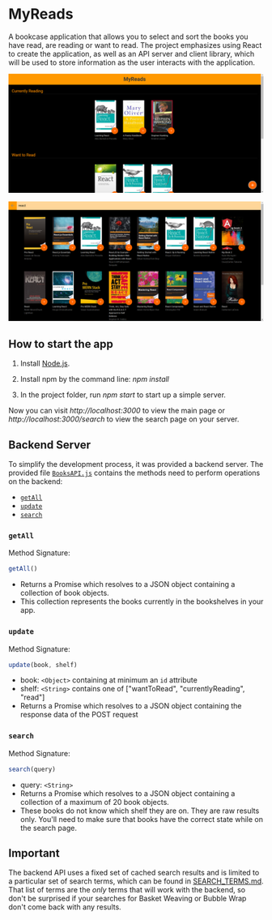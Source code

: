 # MyReads

A bookcase application that allows you to select and sort the books you have read, are reading or want to read.
The project emphasizes using React to create the application, as well as an API server and client library, which will be used to store information as the user interacts with the application.

![screenshot of the main page](img/screen1.png)

![screenshot of the search page](img/screen2.png)

## How to start the app

1. Install [Node.js](https://nodejs.org/en/).

2. Install npm by the command line: _npm install_

3. In the project folder, run _npm start_ to start up a simple server.

Now you can visit _http://localhost:3000_ to view the main page or _http://localhost:3000/search_ to view the search page on your server.

## Backend Server

To simplify the development process, it was provided a backend server. The provided file [`BooksAPI.js`](src/BooksAPI.js) contains the methods need to perform operations on the backend:

* [`getAll`](#getall)
* [`update`](#update)
* [`search`](#search)

### `getAll`

Method Signature:

```js
getAll()
```

* Returns a Promise which resolves to a JSON object containing a collection of book objects.
* This collection represents the books currently in the bookshelves in your app.

### `update`

Method Signature:

```js
update(book, shelf)
```

* book: `<Object>` containing at minimum an `id` attribute
* shelf: `<String>` contains one of ["wantToRead", "currentlyReading", "read"]  
* Returns a Promise which resolves to a JSON object containing the response data of the POST request

### `search`

Method Signature:

```js
search(query)
```

* query: `<String>`
* Returns a Promise which resolves to a JSON object containing a collection of a maximum of 20 book objects.
* These books do not know which shelf they are on. They are raw results only. You'll need to make sure that books have the correct state while on the search page.

## Important
The backend API uses a fixed set of cached search results and is limited to a particular set of search terms, which can be found in [SEARCH_TERMS.md](SEARCH_TERMS.md). That list of terms are the _only_ terms that will work with the backend, so don't be surprised if your searches for Basket Weaving or Bubble Wrap don't come back with any results.
